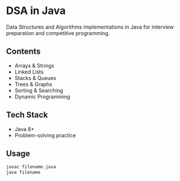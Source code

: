 # DSA in Java

Data Structures and Algorithms implementations in Java for interview preparation and competitive programming.

## Contents
- Arrays & Strings
- Linked Lists
- Stacks & Queues
- Trees & Graphs
- Sorting & Searching
- Dynamic Programming

## Tech Stack
- Java 8+
- Problem-solving practice
  
## Usage
```bash
javac filename.java
java filename
